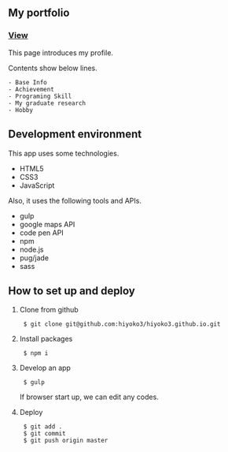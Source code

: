 ## My portfolio

### [View](https://hiyoko3.github.io/)

This page introduces my profile.

Contents show below lines.

    - Base Info
    - Achievement
    - Programing Skill
    - My graduate research
    - Hobby
    
## Development environment

This app uses some technologies.

- HTML5
- CSS3
- JavaScript

Also, it uses the following tools and APIs.

- gulp
- google maps API
- code pen API
- npm
- node.js
- pug/jade
- sass

## How to set up and deploy

1. Clone from github

        $ git clone git@github.com:hiyoko3/hiyoko3.github.io.git
        
2. Install packages

        $ npm i
        
3. Develop an app

        $ gulp
        
    If browser start up, we can edit any codes.
    
4. Deploy

        $ git add .
        $ git commit
        $ git push origin master
        
        
        